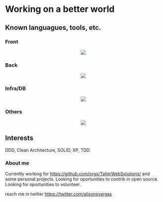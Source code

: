 # Working on a better world

## Known languagues, tools, etc.
### Front
<p align="center">
  <a href="#">
<img src="https://skillicons.dev/icons?i=angular,react,ts,apollo,styledcomponents,js,html,css,vue,jquery,sass,tailwind&perline=4" />
  </a>
</p>

### Back
<p align="center">
  <a href="#">
<img src="https://skillicons.dev/icons?i=go,nodejs,ts,nextjs,graphql,prisma,php,py,md,java,spring,wordpress&perline=4" />
  </a>
</p>


### Infra/DB
<p align="center">
  <a href="#">
<img src="https://skillicons.dev/icons?i=aws,gcp,bash,nginx,docker,linux,mongodb,postgres,mysql,redis,firebase&perline=3" />
  </a>
</p>


### Others 
<p align="center">
  <a href="#">
<img src="https://skillicons.dev/icons?i=ps,figma,wordpress,unity,git,discord&perline=3" />
  </a>
</p>


<!--
**TheTalesman/thetalesman** is a ✨ _special_ ✨ repository because its `README.md` (this file) appears on your GitHub profile.

Here are some ideas to get you started:

- 🔭 I’m currently working on ...
- 🌱 I’m currently learning ...
- 👯 I’m looking to collaborate on ...
- 🤔 I’m looking for help with ...
- 💬 Ask me about ...
- 📫 How to reach me: ...
- 😄 Pronouns: ...
- ⚡ Fun fact: ...
-->

## Interests
DDD, Clean Architecture, SOLID, XP, TDD.

### About me
Currently working for https://github.com/orgs/TallerWebSolutions/ and some personal projects. 
Looking for oportunities to contrib in open source.
Looking for oportunities to volunteer.

reach me in twitter https://twitter.com/alisonsvargas
